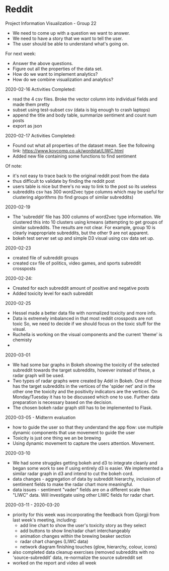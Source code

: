 # Reddit

Project Information Visualization - Group 22

- We need to come up with a question we want to answer.
- We need to have a story that we want to tell the user.
- The user should be able to understand what's going on.

For next week:

- Answer the above questions.
- Figure out all the properties of the data set.
- How do we want to implement analytics?
- How do we combine visualization and analytics?

2020-02-16
Activities Completed:
- read the 4 csv files.  Broke the vector column into individual fields and made them pretty
- subset using test-subset csv (data is big enough to crash laptops)
- append the title and body table, summarize sentiment and count num posts
- export as json 

2020-02-17
Activities Completed:
- Found out what all properties of the dataset mean. See the following link: https://www.kovcomp.co.uk/wordstat/LIWC.html
- Added new file containing some functions to find sentiment

Of note: 
- it's not easy to trace back to the original reddit post from the data
- thus difficult to validate by finding the reddit post
- users table is nice but there's no way to link to the post so its useless
- subreddits csv has 300 word2vec type columns which may be useful for 
  clustering algorithms (to find groups of similar subreddits)

2020-02-19
- The 'subreddit' file has 300 columns of word2vec type information.  We clustered this into 10 clusters
  using kmeans (attempting to get groups of similar subreddits.  The results are not clear.
  For example, group 10 is clearly inappropriate subreddits, but the other 9 are not apparent. 
- bokeh test server set up and simple D3 visual using csv data set up.     

2020-02-23 
- created file of subreddit groups
- created csv file of politics, video games, and sports subreddit crossposts

2020-02-24:
- Created for each subreddit amount of positive and negative posts
- Added toxicity level for each subreddit

2020-02-25
- Hessel made a better data file with normalized toxicity and more info.
- Data is extremely imbalanced in that most reddit crossposts are not toxic
  So, we need to decide if we should focus on the toxic stuff for the visual.
- Ruchella is working on the visual components and the current 'theme' is chemisty
- 
2020-03-01

- We had some bar graphs in Bokeh showing the toxicity of the selected subreddit towards the target subreddits, however instead of these, a radar graph will be used.
- Two types of radar graphs were created by Adél in Bokeh. One of those has the target subreddits in the vertices of the 'spider net' and in the other one the toxicity and the positivity indicators are the vertices. On Monday/Tuesday it has to be discussed which one to use. Further data preparation is necessary based on the decision.
- The chosen bokeh radar graph still has to be implemented to Flask.

2020-03-05 - Midterm evaluation
- how to guide the user so that they understand the app flow: use multiple dynamic components that use movement to guide the user
- Toxicity is just one thing we an be brewing
- Using dynamic movement to capture the users attention.  Movement.

2020-03-10
- We had some struggles getting bokeh and d3 to integrate cleanly and began some work to see
  if using entirely d3 is easier.  We implemented a similar radar graph in d3 and intend to cut
  the bokeh cord.
- data changes - aggregation of data by subreddit hierarchy, inclusion of sentiment fields to make the 
  radar chart more meaningful.
- data issues - sentiment "vader" fields are on a different scale than "LIWC" data.  Will investigate using
  other LIWC fields for radar chart.  
  
2020-03-11 - 2020-03-20 
- priority for this week was incorporating the feedback from Gjorgji from last week's meeting, including:
  - add line chart to show the user's toxicity story as they select 
  - add buttons to show line/radar chart interchangeably
  - animation changes within the brewing beaker section
  - radar chart changes (LIWC data)
  - network diagram finishing touches (glow, hierarchy, colour, icons)
- also completed data cleanup exercises (removed subreddits with no 'source-subreddit' data, re-normalize the source subreddit set
- worked on the report and video all week





